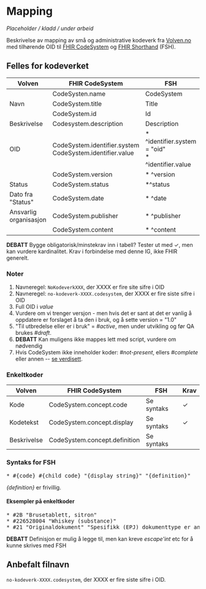 # Mapping

*Placeholder / kladd / under arbeid*

Beskrivelse av mapping av små og administrative kodeverk fra [Volven.no](https://volven.no) med tilhørende OID til [FHIR CodeSystem](https://www.hl7.org/fhir/codesystem.html) og [FHIR Shorthand](http://hl7.org/fhir/uv/shorthand/) (FSH). 

## Felles for kodeverket

| Volven        | FHIR CodeSystem | FSH | Note | Krav |
| ------------- | ------------- | ---------|---|---|
| | CodeSysten.name | CodeSystem | 1 | ✓ |
| Navn | CodeSystem.title | Title | | ✓ |
| | CodeSystem.id | Id | 2 | ✓ |
| Beskrivelse | Codesystem.description | Description | | |
| OID | CodeSystem.identifier.system<br/>CodeSystem.identifier.value | * ^identifier.system = "oid"<br/>* ^identifier.value | 3 | ✓ |
| | CodeSystem.version | * ^version | 4 | |
| Status | CodeSystem.status | *^status | 5 | ✓ |
| Dato fra "Status" | CodeSystem.date | * ^date | 6 | |
| Ansvarlig organisasjon | CodeSystem.publisher | * ^publisher | | |
| | CodeSystem.content | * ^content | 7 | ✓ |

**DEBATT** Bygge obligatorisk/minstekrav inn i tabell? Tester ut med  ✓, men kan vurdere kardinalitet. Krav i forbindelse med denne IG, ikke FHIR generelt. 

### Noter

1. Navneregel: ```NoKodeverkXXX```, der XXXX er fire site sifre i OID
2. Navneregel: ```no-kodeverk-XXXX.codesystem```, der XXXX er fire siste sifre i OID
3. Full OID i *value*
4. Vurdere om vi trenger versjon - men hvis det er sant at det er vanlig å oppdatere er forslaget å ta den i bruk, og å sette version = "1.0"
5. "Til utbredelse eller er i bruk" = *#active*, men under utvikling og før QA brukes *#draft*. 
6. **DEBATT** Kan muligens ikke mappes lett med script, vurdere om nødvendig
7. Hvis CodeSystem ikke inneholder koder: *#not-present*, ellers *#complete* eller annen -- [se verdisett](https://www.hl7.org/fhir/valueset-codesystem-content-mode.html).


### Enkeltkoder

| Volven        | FHIR CodeSystem | FSH | Krav |
| ------------- | ------------- | ---------|---|
| Kode | CodeSystem.concept.code | Se syntaks | ✓ |
| Kodetekst | CodeSystem.concept.display | Se syntaks | ✓ |
| Beskrivelse | CodeSystem.concept.definition | Se syntaks |

### Syntaks for FSH

<pre>* #{code} #{child code} "{display string}" "{definition}"</pre>

*{definition}* er frivillig. 

#### Eksempler på enkeltkoder

<pre>
* #2B "Brusetablett, sitron"
* #226528004 "Whiskey (substance)"
* #21 "Originaldokument" "Spesifikk (EPJ) dokumenttype er angitt. Alle dokumenter av denne type skal automatisk inkluderes som "Originaldokument""
</pre>

**DEBATT** Definisjon er mulig å legge til, men kan kreve *escape'int* etc for å kunne skrives med FSH

## Anbefalt filnavn

```no-kodeverk-XXXX.codesystem```, der XXXX er fire siste sifre i OID.
